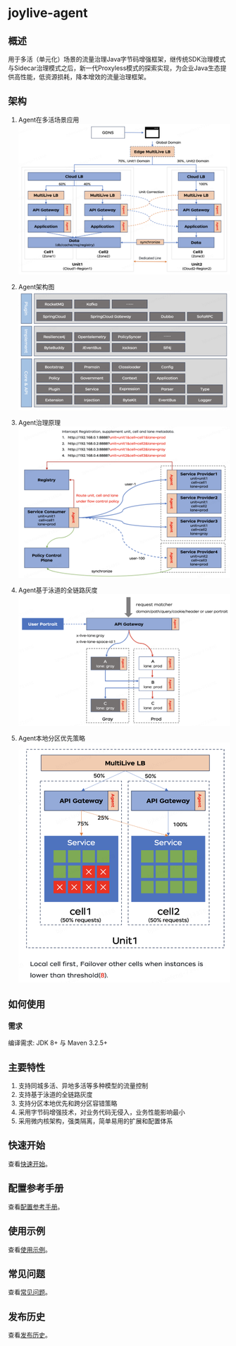 # joylive-agent

## 概述

用于多活（单元化）场景的流量治理Java字节码增强框架，继传统SDK治理模式与Sidecar治理模式之后，新一代Proxyless模式的探索实现，为企业Java生态提供高性能，低资源损耗，降本增效的流量治理框架。

## 架构
1. Agent在多活场景应用
   ![pic](docs/image/architect-0.png)

2. Agent架构图
   ![pic](docs/image/architect-1.png)

3. Agent治理原理
   ![pic](docs/image/architect-2.png)

4. Agent基于泳道的全链路灰度
   ![pic](docs/image/architect-3.png)

5. Agent本地分区优先策略
   ![pic](docs/image/architect-4.png)

## 如何使用

### 需求

编译需求: JDK 8+ 与 Maven 3.2.5+

## 主要特性

1. 支持同城多活、异地多活等多种模型的流量控制
2. 支持基于泳道的全链路灰度
3. 支持分区本地优先和跨分区容错策略
4. 采用字节码增强技术，对业务代码无侵入，业务性能影响最小
5. 采用微内核架构，强类隔离，简单易用的扩展和配置体系

## 快速开始

查看[快速开始](./docs/cn/quickstart.md)。

## 配置参考手册

查看[配置参考手册](./docs/cn/config.md)。

## 使用示例

查看[使用示例](./docs/cn/example.md)。

## 常见问题

查看[常见问题](./docs/cn/qa.md)。

## 发布历史

查看[发布历史](./RELEASE.md)。